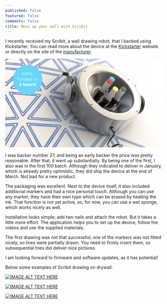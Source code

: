 ```yaml
---
published: false
featured: false
comments: false
title: Mess up your wall with Scribit
---
```

I recently received my Scribit, a wall drawing robot, that I backed using Kickstarter. You can read more about the device at the [Kickstarter](https://www.kickstarter.com/projects/1864378255/scribit-turn-your-wall-into-an-interactive-canvas) website or directly on the site of the [manufacturer](https://scribit.design).

![36de0d70013ddf640977f7de4d1b155d_original.jpg](/images/36de0d70013ddf640977f7de4d1b155d_original.jpg)

I was backer number 27, and being an early backer the price was pretty reasonable. After that, it went up substantially. By being one of the first, I also was in the first 100 batch. Although they indicated to deliver in January, which is already pretty optimistic, they did ship the device at the end of March. Not bad for a new product. 

The packaging was excellent. Next to the device itself, it also included additional markers and had a nice personal touch. Although you can use any marker, they have their own type which can be erased by heating the ink. That function is not yet active, so, for now, you can use a wet sponge, which works nicely as well.

Installation looks simple; add two nails and attach the robot. But it takes a little more effort. The application helps you to set up the device, follow the videos and use the supplied materials.

The first drawing was not that successful; one of the markers was not fitted nicely, so lines were partially drawn. You need to firmly insert them, so subsequential tries did deliver nice pictures.

I am looking forward to firmware and software updates, as it has potential!

Below some examples of Scribit drawing on drywall.

[![IMAGE ALT TEXT HERE](https://img.youtube.com/vi/tQa-2z5jN-U/0.jpg)](https://www.youtube.com/watch?v=tQa-2z5jN-U)

[![IMAGE ALT TEXT HERE](https://img.youtube.com/vi/r-nX9tKYaaQ/0.jpg)](https://www.youtube.com/watch?v=r-nX9tKYaaQ)

[![IMAGE ALT TEXT HERE](https://img.youtube.com/vi/78ORSlDIrn0/0.jpg)](https://www.youtube.com/watch?v=78ORSlDIrn0)
